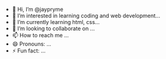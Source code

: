 - 👋 Hi, I’m @jaypryme
- 👀 I’m interested in learning coding and web development...
- 🌱 I’m currently learning html, css...
- 💞️ I’m looking to collaborate on ...
- 📫 How to reach me ...
- 😄 Pronouns: ...
- ⚡ Fun fact: ...

<!---
jaypryme/jaypryme is a ✨ special ✨ repository because its `README.md` (this file) appears on your GitHub profile.
You can click the Preview link to take a look at your changes.
--->
